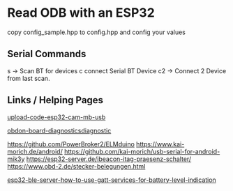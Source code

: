 # Read ODB with an ESP32

copy config_sample.hpp to config.hpp and config your values

## Serial Commands
s -> Scan BT for devices
c<index> connect Serial BT Device c2 -> Connect 2 Device from last scan.


## Links / Helping Pages

[upload-code-esp32-cam-mb-usb](https://randomnerdtutorials.com/upload-code-esp32-cam-mb-usb/)

[obdon-board-diagnosticsdiagnostic](https://iamleon99.blogspot.com/2023/04/obdon-board-diagnosticsdiagnostic.html)

https://github.com/PowerBroker2/ELMduino
https://www.kai-morich.de/android/
https://github.com/kai-morich/usb-serial-for-android-mik3y
https://esp32-server.de/ibeacon-itag-praesenz-schalter/
https://www.obd-2.de/stecker-belegungen.html

[esp32-ble-server-how-to-use-gatt-services-for-battery-level-indication](https://circuitdigest.com/microcontroller-projects/esp32-ble-server-how-to-use-gatt-services-for-battery-level-indication)